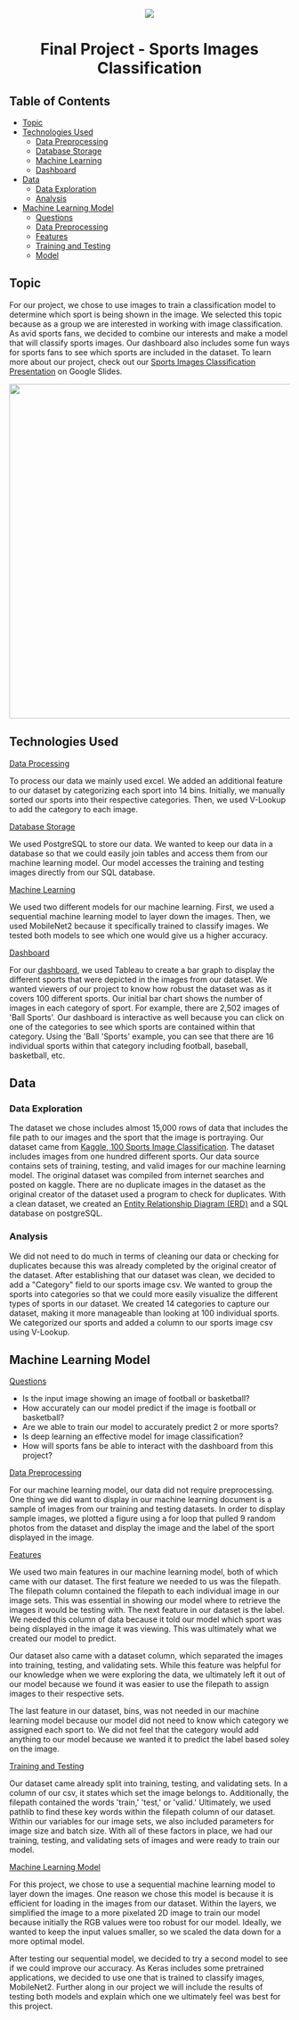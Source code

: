 <p align="center">
    <img src="https://github.com/HoldenLauer/Dallas_Group_Project/blob/Nicole/Images/header_photo.jpg"
p>
<h1 align="center">
Final Project - Sports Images Classification
</h1>

## Table of Contents
- [Topic](#id-Topic)
- [Technologies Used](#id-tu)
    - [Data Preprocessing](#id-tu-dp)
    - [Database Storage](#id-tu-db)
    - [Machine Learning](#id-tu-mlm)
    - [Dashboard](#id-tu-dashb)
- [Data](#id-Data)
    - [Data Exploration](#id-DataExploration)
    - [Analysis](#id-Analysis)
- [Machine Learning Model](#id-mlm)
    - [Questions](#id-Questions)
    - [Data Preprocessing](#id-DataPreprocessing)
    - [Features](#id-Features)
    - [Training and Testing](#id-TnT)
    - [Model](#id-Model)

<div id='id-Topic'/>

## Topic
For our project, we chose to use images to train a classification model to determine which sport is being shown in the image. We selected this topic because as a group we are interested in working with image classification. As avid sports fans, we decided to combine our interests and make a model that will classify sports images. Our dashboard also includes some fun ways for sports fans to see which sports are included in the dataset. To learn more about our project, check out our [Sports Images Classification Presentation](https://docs.google.com/presentation/d/1-S3S3BavjbAaPhXl2o1AKQ4tD0uZM0gvGFtWtwbuPRY/edit#slide=id.g1cc6198fd61_0_328) on Google Slides.

<p align="center">
    <img src="https://github.com/HoldenLauer/Dallas_Group_Project/blob/Nicole/Images/topic_photo.jfif" 
        width="1000" 
        height="600" 
        style="display: block; margin: 0 auto" /
p>

<div id='id-tu'/>

## Technologies Used

<div id='id-tu-dp'/>

<ins>Data Processing</ins>

To process our data we mainly used excel. We added an additional feature to our dataset by categorizing each sport into 14 bins. Initially, we manually sorted our sports into their respective categories. Then, we used V-Lookup to add the category to each image. 

<div id='id-tu-db'/>

<ins>Database Storage</ins>

We used PostgreSQL to store our data. We wanted to keep our data in a database so that we could easily join tables and access them from our machine learning model. Our model accesses the training and testing images directly from our SQL database. 

<div id='id-tu-mlm'/>

<ins>Machine Learning</ins>

We used two different models for our machine learning. First, we used a sequential machine learning model to layer down the images. Then, we used MobileNet2 because it specifically trained to classify images. We tested both models to see which one would give us a higher accuracy. 

<div id='id-tu-dashb'/>

<ins>Dashboard</ins>

For our [dashboard](https://public.tableau.com/app/profile/willow4625/viz/Histogram-Segment2/SheetRelations?publish=yes), we used Tableau to create a bar graph to display the different sports that were depicted in the images from our dataset. We wanted viewers of our project to know how robust the dataset was as it covers 100 different sports. Our initial bar chart shows the number of images in each category of sport. For example, there are 2,502 images of 'Ball Sports'. Our dashboard is interactive as well because you can click on one of the categories to see which sports are contained within that category. Using the 'Ball 'Sports' example, you can see that there are 16 individual sports within that category including football, baseball, basketball, etc. 

<div id='id-Data'/>

## Data

<div id='id-DataExploration'/>

### Data Exploration
The dataset we chose includes almost 15,000 rows of data that includes the file path to our images and the sport that the image is portraying. Our dataset came from [Kaggle, 100 Sports Image Classification](https://www.kaggle.com/datasets/gpiosenka/sports-classification). The dataset includes images from one hundred different sports. Our data source contains sets of training, testing, and valid images for our machine learning model. The original dataset was compiled from internet searches and posted on kaggle. There are no duplicate images in the dataset as the original creator of the dataset used a program to check for duplicates. With a clean dataset, we created an [Entity Relationship Diagram (ERD)](https://github.com/HoldenLauer/Dallas_Group_Project/blob/Nicole/Images/ERD.png) and a SQL database on postgreSQL.

<div id='id-Analysis'/>

### Analysis
We did not need to do much in terms of cleaning our data or checking for duplicates because this was already completed by the original creator of the dataset. After establishing that our dataset was clean, we decided to add a "Category" field to our sports image csv. We wanted to group the sports into categories so that we could more easily visualize the different types of sports in our dataset. We created 14 categories to capture our dataset, making it more manageable than looking at 100 individual sports. We categorized our sports and added a column to our sports image csv using V-Lookup.

<div id='id-mlm'/>

## Machine Learning Model

<div id='id-Questions'/>

<ins>Questions</ins>
- Is the input image showing an image of football or basketball? 
- How accurately can our model predict if the image is football or basketball?
- Are we able to train our model to accurately predict 2 or more sports?
- Is deep learning an effective model for image classification? 
- How will sports fans be able to interact with the dashboard from this project? 

<div id='id-DataPreprocessing'/>

<ins>Data Preprocessing</ins>

For our machine learning model, our data did not require preprocessing. One thing we did want to display in our machine learning document is a sample of images from our training and testing datasets. In order to display sample images, we plotted a figure using a for loop that pulled 9 random photos from the dataset and display the image and the label of the sport displayed in the image. 

<div id='id-Features'/>

<ins>Features</ins>

We used two main features in our machine learning model, both of which came with our dataset. The first feature we needed to us was the filepath. The filepath column contained the filepath to each individual image in our image sets. This was essential in showing our model where to retrieve the images it would be testing with. The next feature in our dataset is the label. We needed this column of data because it told our model which sport was being displayed in the image it was viewing. This was ultimately what we created our model to predict. 

Our dataset also came with a dataset column, which separated the images into training, testing, and validating sets. While this feature was helpful for our knowledge when we were exploring the data, we ultimately left it out of our model because we found it was easier to use the filepath to assign images to their respective sets.

The last feature in our dataset, bins, was not needed in our machine learning model because our model did not need to know which category we assigned each sport to. We did not feel that the category would add anything to our model because we wanted it to predict the label based soley on the image. 

<div id='id-TnT'/>

<ins>Training and Testing</ins>

Our dataset came already split into training, testing, and validating sets. In a column of our csv, it states which set the image belongs to. Additionally, the filepath contained the words 'train,' 'test,' or 'valid.' Ultimately, we used pathlib to find these key words within the filepath column of our dataset. Within our variables for our image sets, we also included parameters for image size and batch size. With all of these factors in place, we had our training, testing, and validating sets of images and were ready to train our model. 

<div id='id-Model'/>

<ins>Machine Learning Model</ins>

For this project, we chose to use a sequential machine learning model to layer down the images. One reason we chose this model is because it is efficient for loading in the images from our dataset. Within the layers, we simplified the image to a more pixelated 2D image to train our model because initially the RGB values were too robust for our model. Ideally, we wanted to keep the input values smaller, so we scaled the data down for a more optimal model.

After testing our sequential model, we decided to try a second model to see if we could improve our accuracy. As Keras includes some pretrained applications, we decided to use one that is trained to classify images, MobileNet2. Further along in our project we will include the results of testing both models and explain which one we ultimately feel was best for this project. 
